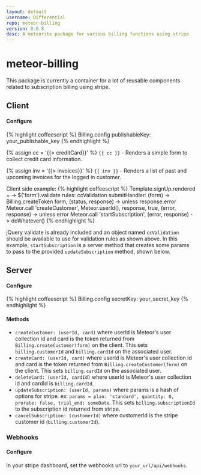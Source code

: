 ```yaml
---
layout: default
username: Differential
repo: meteor-billing
version: 0.0.8
desc: A meteorite package for various billing functions using stripe
---
```

# meteor-billing

This package is currently a container for a lot of reusable components related to subscription billing using stripe.


## Client
#### Configure
{% highlight coffeescript %}
Billing.config
  publishableKey: your_publishable_key
{% endhighlight %}

{% assign cc = '{{> creditCard}}' %}
`{{ cc }}` - Renders a simple form to collect credit card information.

{% assign inv = '{{> invoices}}' %}
`{{ inv }}` - Renders a list of past and upcoming invoices for the logged in customer.

Client side example:
{% highlight coffeescript %}
  Template.signUp.rendered = ->
    $('form').validate
      rules: ccValidation
      submitHandler: (form) ->
        Billing.createToken form, (status, response) ->
          unless response.error
            Meteor.call 'createCustomer', Meteor.userId(), response, true, (error, response) ->
              unless error
                Meteor.call 'startSubscription', (error, response) ->
                  doWhatever()
{% endhighlight %}

jQuery validate is already included and an object named `ccValidation` should be available to use for validation rules as shown above.  In this example, `startSubscription` is a server method that creates some params to pass to the provided `updateSubscription` method, shown below.

## Server
#### Configure
{% highlight coffeescript %}
Billing.config
  secretKey: your_secret_key
{% endhighlight %}


#### Methods
* `createCustomer: (userId, card)` where userId is Meteor's user collection id and card is the token returned from `Billing.createCustomer(form)` on the client.  This sets `billing.customerId` and `billing.cardId` on the associated user.
* `createCard: (userId, card)` where userId is Meteor's user collection id and card is the token returned from `Billing.createCustomer(form)` on the client.  This sets `billing.cardId` on the associated user.
* `deleteCard: (userId, cardId)` where userId is Meteor's user collection id and cardId is `billing.cardId`.
* `updateSubscription: (userId, params)` where params is a hash of options for stripe.  ex: `params = plan: 'standard', quantity: 0, prorate: false, trial_end: someDate`.  This sets `billing.subscriptionId` to the subscription id returned from stripe.
* `cancelSubscription: (customerId)` where customerId is the stripe customer id (`billing.customerId`).

### Webhooks
#### Configure
In your stripe dashboard, set the webhooks url to `your_url/api/webhooks`.
